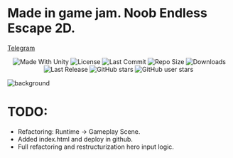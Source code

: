 # Made in game jam. Noob Endless Escape 2D.

[Telegram](https://t.me/DevLogUnity)

 <p align="center">
  <a>
    <img alt="Made With Unity" src="https://img.shields.io/badge/made%20with-Unity-57b9d3.svg?logo=Unity">
  </a>
  <a>
    <img alt="License" src="https://img.shields.io/github/license/Rimuru-Dev/Noob-Endless-Escape-2D?logo=github">
  </a>
  <a>
    <img alt="Last Commit" src="https://img.shields.io/github/last-commit/Rimuru-Dev/Noob-Endless-Escape-2D?logo=Mapbox&color=orange">
  </a>
  <a>
    <img alt="Repo Size" src="https://img.shields.io/github/repo-size/Rimuru-Dev/Noob-Endless-Escape-2D?logo=VirtualBox">
  </a>
  <a>
    <img alt="Downloads" src="https://img.shields.io/github/downloads/Rimuru-Dev/Noob-Endless-Escape-2D/total?color=brightgreen">
  </a>
  <a>
    <img alt="Last Release" src="https://img.shields.io/github/v/release/Rimuru-Dev/Noob-Endless-Escape-2D?include_prereleases&logo=Dropbox&color=yellow">
  </a>
  <a>
    <img alt="GitHub stars" src="https://img.shields.io/github/stars/Rimuru-Dev/Noob-Endless-Escape-2D?branch=main&label=Stars&logo=GitHub&logoColor=ffffff&labelColor=282828&color=informational&style=flat">
  </a>
  <a>
    <img alt="GitHub user stars" src="https://img.shields.io/github/stars/Rimuru-Dev?affiliations=OWNER&branch=main&label=User%20Stars&logo=GitHub&logoColor=ffffff&labelColor=282828&color=informational&style=flat">
  </a>
  <a>
    <img alt="" src="https://img.shields.io/github/watchers/Rimuru-Dev/Noob-Endless-Escape-2D?style=flat">
  </a>
</p>

![background](https://github.com/Rimuru-Dev/Noob-Endless-Escape-2D/assets/85500556/2c5355e3-0732-4d60-abde-912b6b4139b8)

 # TODO:
 - Refactoring: Runtime -> Gameplay Scene.
 - Added index.html and deploy in github.
 - Full refactoring and restructurization hero input logic.
